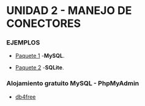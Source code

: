 # UNIDAD 2 - MANEJO DE CONECTORES

### EJEMPLOS

- [Paquete 1](P01_MySQL) -**MySQL**.


- [Paquete 2](P02_SQLite) -**SQLite**.

### Alojamiento gratuito MySQL - PhpMyAdmin

- [db4free](https://www.db4free.net/)